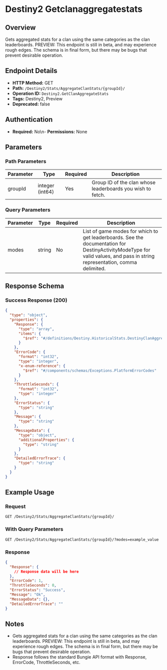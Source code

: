 # Destiny2 Getclanaggregatestats

## Overview
Gets aggregated stats for a clan using the same categories as the clan leaderboards. PREVIEW: This endpoint is still in beta, and may experience rough edges. The schema is in final form, but there may be bugs that prevent desirable operation.

## Endpoint Details
- **HTTP Method:** GET
- **Path:** `/Destiny2/Stats/AggregateClanStats/{groupId}/`
- **Operation ID:** `Destiny2.GetClanAggregateStats`
- **Tags:** Destiny2, Preview
- **Deprecated:** false

## Authentication
- **Required:** No\n- **Permissions:** None

## Parameters

### Path Parameters
| Parameter | Type | Required | Description |
|-----------|------|----------|-------------|
| groupId | integer (int64) | Yes | Group ID of the clan whose leaderboards you wish to fetch. |

### Query Parameters
| Parameter | Type | Required | Description |
|-----------|------|----------|-------------|
| modes | string | No | List of game modes for which to get leaderboards. See the documentation for DestinyActivityModeType for valid values, and pass in string representation, comma delimited. |


## Response Schema

### Success Response (200)
```json
{
  "type": "object",
  "properties": {
    "Response": {
      "type": "array",
      "items": {
        "$ref": "#/definitions/Destiny.HistoricalStats.DestinyClanAggregateStat"
      }
    },
    "ErrorCode": {
      "format": "int32",
      "type": "integer",
      "x-enum-reference": {
        "$ref": "#/components/schemas/Exceptions.PlatformErrorCodes"
      }
    },
    "ThrottleSeconds": {
      "format": "int32",
      "type": "integer"
    },
    "ErrorStatus": {
      "type": "string"
    },
    "Message": {
      "type": "string"
    },
    "MessageData": {
      "type": "object",
      "additionalProperties": {
        "type": "string"
      }
    },
    "DetailedErrorTrace": {
      "type": "string"
    }
  }
}
```


## Example Usage

### Request
```http
GET /Destiny2/Stats/AggregateClanStats/{groupId}/
```

### With Query Parameters
```http
GET /Destiny2/Stats/AggregateClanStats/{groupId}/?modes=example_value
```

### Response
```json
{
  "Response": {
    // Response data will be here
  },
  "ErrorCode": 1,
  "ThrottleSeconds": 0,
  "ErrorStatus": "Success",
  "Message": "Ok",
  "MessageData": {},
  "DetailedErrorTrace": ""
}
```

## Notes
- Gets aggregated stats for a clan using the same categories as the clan leaderboards. PREVIEW: This endpoint is still in beta, and may experience rough edges. The schema is in final form, but there may be bugs that prevent desirable operation.
- Response follows the standard Bungie API format with Response, ErrorCode, ThrottleSeconds, etc.
